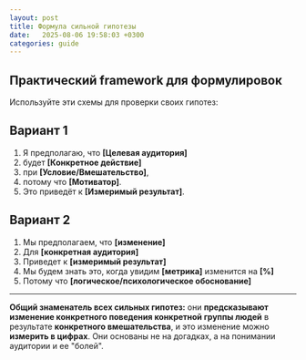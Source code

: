 ```yaml
---
layout: post
title: Формула сильной гипотезы
date:   2025-08-06 19:58:03 +0300
categories: guide
---
```


## Практический framework для формулировок

Используйте эти схемы для проверки своих гипотез:

## Вариант 1

1. Я предполагаю, что **[Целевая аудитория]** 
2. будет **[Конкретное действие]** 
3. при **[Условие/Вмешательство]**, 
4. потому что **[Мотиватор]**. 
5. Это приведёт к **[Измеримый результат]**.

## Вариант 2

1. Мы предполагаем, что **[изменение]**
2. Для **[конкретная аудитория]**
3. Приведет к **[измеримый результат]**
4. Мы будем знать это, когда увидим **[метрика]** изменится на **[%]**
5. Потому что **[логическое/психологическое обоснование]**

---
**Общий знаменатель всех сильных гипотез:** они **предсказывают изменение конкретного поведения конкретной группы людей** в результате **конкретного вмешательства**, и это изменение можно **измерить в цифрах**. Они основаны не на догадках, а на понимании аудитории и ее "болей".
